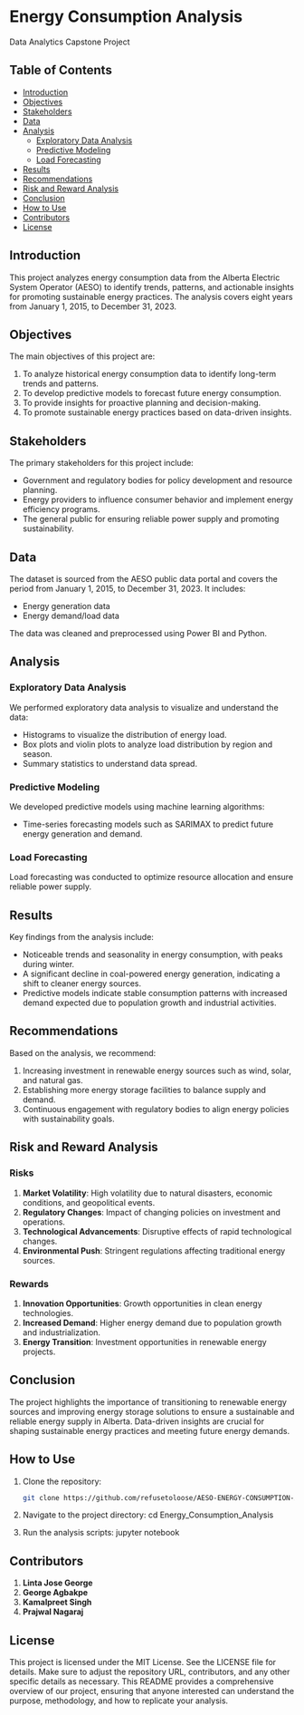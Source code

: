 # Energy Consumption Analysis

Data Analytics Capstone Project

## Table of Contents
- [Introduction](#introduction)
- [Objectives](#objectives)
- [Stakeholders](#stakeholders)
- [Data](#data)
- [Analysis](#analysis)
  - [Exploratory Data Analysis](#exploratory-data-analysis)
  - [Predictive Modeling](#predictive-modeling)
  - [Load Forecasting](#load-forecasting)
- [Results](#results)
- [Recommendations](#recommendations)
- [Risk and Reward Analysis](#risk-and-reward-analysis)
- [Conclusion](#conclusion)
- [How to Use](#how-to-use)
- [Contributors](#contributors)
- [License](#license)

## Introduction

This project analyzes energy consumption data from the Alberta Electric System Operator (AESO) to identify trends, patterns, and actionable insights for promoting sustainable energy practices. The analysis covers eight years from January 1, 2015, to December 31, 2023.

## Objectives

The main objectives of this project are:
1. To analyze historical energy consumption data to identify long-term trends and patterns.
2. To develop predictive models to forecast future energy consumption.
3. To provide insights for proactive planning and decision-making.
4. To promote sustainable energy practices based on data-driven insights.

## Stakeholders

The primary stakeholders for this project include:
- Government and regulatory bodies for policy development and resource planning.
- Energy providers to influence consumer behavior and implement energy efficiency programs.
- The general public for ensuring reliable power supply and promoting sustainability.

## Data

The dataset is sourced from the AESO public data portal and covers the period from January 1, 2015, to December 31, 2023. It includes:
- Energy generation data
- Energy demand/load data

The data was cleaned and preprocessed using Power BI and Python.

## Analysis

### Exploratory Data Analysis

We performed exploratory data analysis to visualize and understand the data:
- Histograms to visualize the distribution of energy load.
- Box plots and violin plots to analyze load distribution by region and season.
- Summary statistics to understand data spread.

### Predictive Modeling

We developed predictive models using machine learning algorithms:
- Time-series forecasting models such as SARIMAX to predict future energy generation and demand.

### Load Forecasting

Load forecasting was conducted to optimize resource allocation and ensure reliable power supply. 

## Results

Key findings from the analysis include:
- Noticeable trends and seasonality in energy consumption, with peaks during winter.
- A significant decline in coal-powered energy generation, indicating a shift to cleaner energy sources.
- Predictive models indicate stable consumption patterns with increased demand expected due to population growth and industrial activities.

## Recommendations

Based on the analysis, we recommend:
1. Increasing investment in renewable energy sources such as wind, solar, and natural gas.
2. Establishing more energy storage facilities to balance supply and demand.
3. Continuous engagement with regulatory bodies to align energy policies with sustainability goals.

## Risk and Reward Analysis

### Risks
1. **Market Volatility**: High volatility due to natural disasters, economic conditions, and geopolitical events.
2. **Regulatory Changes**: Impact of changing policies on investment and operations.
3. **Technological Advancements**: Disruptive effects of rapid technological changes.
4. **Environmental Push**: Stringent regulations affecting traditional energy sources.

### Rewards
1. **Innovation Opportunities**: Growth opportunities in clean energy technologies.
2. **Increased Demand**: Higher energy demand due to population growth and industrialization.
3. **Energy Transition**: Investment opportunities in renewable energy projects.

## Conclusion

The project highlights the importance of transitioning to renewable energy sources and improving energy storage solutions to ensure a sustainable and reliable energy supply in Alberta. Data-driven insights are crucial for shaping sustainable energy practices and meeting future energy demands.

## How to Use

1. Clone the repository:
   ```bash
   git clone https://github.com/refusetoloose/AESO-ENERGY-CONSUMPTION-ANALYSIS.git
   
2. Navigate to the project directory:
   cd Energy_Consumption_Analysis

4. Run the analysis scripts:
   jupyter notebook

## Contributors
1. **Linta Jose George**
2. **George Agbakpe**
3. **Kamalpreet Singh**
4. **Prajwal Nagaraj**

## License
This project is licensed under the MIT License. See the LICENSE file for details.
Make sure to adjust the repository URL, contributors, and any other specific details as necessary. This README provides a comprehensive overview of our project, ensuring that anyone interested can understand the purpose, methodology, and how to replicate your analysis.
